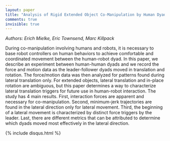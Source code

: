 ```yaml
---
layout: paper
title: "Analysis of Rigid Extended Object Co-Manipulation by Human Dyads: Lateral Movement Characterization"
comments: true
invisible: true
---
```


<p class="text-left"><i>Authors: Erich Mielke, Eric Townsend, Marc Killpack</i></p>

During co-manipulation involving humans and robots, it is necessary to base robot controllers on human behaviors to achieve comfortable and coordinated movement between the human-robot dyad. In this paper, we describe an experiment between human-human dyads and we record the force and motion data as the leader-follower dyads moved in translation and rotation. The force/motion data was then analyzed for patterns found during lateral translation only. For extended objects, lateral translation and in-place rotation are ambiguous, but this paper determines a way to characterize lateral translation triggers for future use in human-robot interaction. The study has 4 main results. First, interaction forces are apparent and necessary for co-manipulation. Second, minimum-jerk trajectories are found in the lateral direction only for lateral movement. Third, the beginning of a lateral movement is characterized by distinct force triggers by the leader. Last, there are different metrics that can be attributed to determine which dyads moved most effectively in the lateral direction.

{% include disqus.html %}